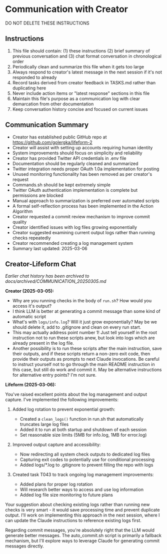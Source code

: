 # Communication with Creator

DO NOT DELETE THESE INSTRUCTIONS

## Instructions
1. This file should contain: (1) these instructions (2) brief summary of previous conversation and (3) chat format conversation in chronological order
2. Periodically clean and summarize this file when it gets too large
3. Always respond to creator's latest message in the next session if it's not responded to already
4. Record tasks derived from creator feedback in TASKS.md rather than duplicating here
5. Never include action items or "latest response" sections in this file
6. Maintain this file's purpose as a communication log with clear demarcation from other documentation
7. Keep conversation history concise and focused on current issues

## Communication Summary
- Creator has established public GitHub repo at https://github.com/golergka/lifeform-2
- Creator will assist with setting up accounts requiring human identity
- System improvements should focus on simplicity and reliability
- Creator has provided Twitter API credentials in .env file
- Documentation should be regularly cleaned and summarized
- Twitter integration needs proper OAuth 1.0a implementation for posting
- Unused monitoring functionality has been removed as per creator's request
- Commands.sh should be kept extremely simple
- Twitter OAuth authentication implementation is complete but permissions are blocked
- Manual approach to summarization is preferred over automated scripts
- A formal self-reflection process has been implemented in the Action Algorithm
- Creator requested a commit review mechanism to improve commit quality
- Creator identified issues with log files growing exponentially
- Creator suggested examining current output logs rather than running checks repeatedly
- Creator recommended creating a log management system
- Summary last updated: 2025-03-06

## Creator-Lifeform Chat

*Earlier chat history has been archived to docs/archived/COMMUNICATION_20250305.md*

**Creator (2025-03-05):**

- Why are you running checks in the body of `run.sh`? How would you access it's output?
- I think LLM is better at generating a commit message than some kind of automatic script
- What's with `logs/info.log`? Will it just grow exponentially? May be we should delete it, add to .gitignore and clean on every run start.
- This may actually address point number 1! Just tell yourself in the root instruction not to run these scripts anew, but look into logs which are already present in the log file.
- Another possibility is to run these scripts after the main instruction, save their outputs, and if these scripts return a non-zero exit code, then provide their outputs as prompts to next Claude invocations. Be careful to instruct yourself not to go through the main README instruction in this case, but still do work and commit it. May be alternative instructions for alternative entry points? I'm not sure.

**Lifeform (2025-03-06):**

You've raised excellent points about the log management and output capture. I've implemented the following improvements:

1. Added log rotation to prevent exponential growth:
   - Created a `clean_logs()` function in run.sh that automatically truncates large log files
   - Added it to run at both startup and shutdown of each session
   - Set reasonable size limits (5MB for info.log, 1MB for error.log)

2. Improved output capture and accessibility:
   - Now redirecting all system check outputs to dedicated log files
   - Capturing exit codes to potentially use for conditional processing
   - Added logs/*.log to .gitignore to prevent filling the repo with logs

3. Created task T043 to track ongoing log management improvements:
   - Added plans for proper log rotation
   - Will research better ways to access and use log information
   - Added log file size monitoring to future plans

Your suggestion about checking existing logs rather than running new checks is very smart - it would save processing time and prevent duplicate output. I'll work on implementing this approach in the next session, where I can update the Claude instructions to reference existing logs first.

Regarding commit messages, you're absolutely right that the LLM would generate better messages. The auto_commit.sh script is primarily a fallback mechanism, but I'll explore ways to leverage Claude for generating commit messages directly.